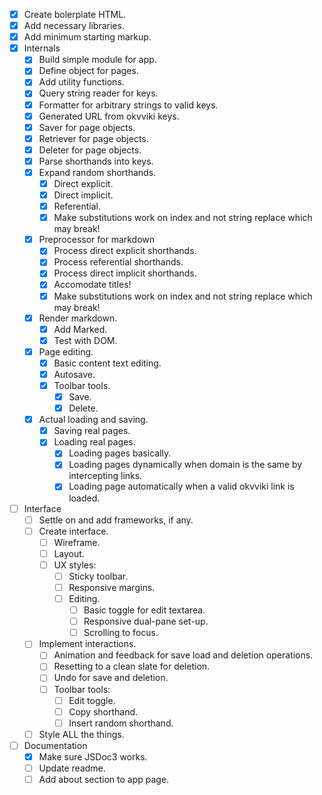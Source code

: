 - [x]   Create bolerplate HTML.
- [x]   Add necessary libraries.
- [x]   Add minimum starting markup.
- [x]   Internals
    - [x]   Build simple module for app.
    - [x]   Define object for pages.
    - [x]   Add utility functions.
    - [x]   Query string reader for keys.
    - [x]   Formatter for arbitrary strings to valid keys.
    - [x]   Generated URL from okvviki keys.
    - [x]   Saver for page objects.
    - [x]   Retriever for page objects.
    - [x]   Deleter for page objects.
    - [x]   Parse shorthands into keys.
    - [x]   Expand random shorthands.
        - [x]   Direct explicit.
        - [x]   Direct implicit.
        - [x]   Referential.
        - [x]   Make substitutions work on index and not string replace which may break!
    - [x]   Preprocessor for markdown
        - [x]   Process direct explicit shorthands.
        - [x]   Process referential shorthands.
        - [x]   Process direct implicit shorthands.
        - [x]   Accomodate titles!
        - [x]   Make substitutions work on index and not string replace which may break!
    - [x]   Render markdown.
        - [x]    Add Marked.
        - [x]    Test with DOM.
    - [x]   Page editing.
        - [x]   Basic content text editing.
        - [x]   Autosave.
        - [x]   Toolbar tools.
            - [x]   Save.
            - [x]   Delete.
    - [x]   Actual loading and saving.
        - [x]   Saving real pages.
        - [x]   Loading real pages.
            - [x]   Loading pages basically.
            - [x]   Loading pages dynamically when domain is the same by intercepting links.
            - [x]   Loading page automatically when a valid okvviki link is loaded.
- [ ]   Interface
    - [ ]   Settle on and add frameworks, if any.
    - [ ]   Create interface.
        - [ ] Wireframe.
        - [ ] Layout.
        - [ ] UX styles:
            - [ ]   Sticky toolbar.
            - [ ]   Responsive margins.
            - [ ]   Editing.
                - [ ]   Basic toggle for edit textarea.
                - [ ]   Responsive dual-pane set-up.
                - [ ]   Scrolling to focus.
    - [ ]   Implement interactions.
        - [ ]   Animation and feedback for save load and deletion operations.
        - [ ]   Resetting to a clean slate for deletion.
        - [ ]   Undo for save and deletion.
        - [ ]   Toolbar tools:
            - [ ]   Edit toggle.
            - [ ]   Copy shorthand.
            - [ ]   Insert random shorthand.
    - [ ]   Style ALL the things.
- [ ]   Documentation
    - [x]   Make sure JSDoc3 works.
    - [ ]   Update readme.
    - [ ]   Add about section to app page.
